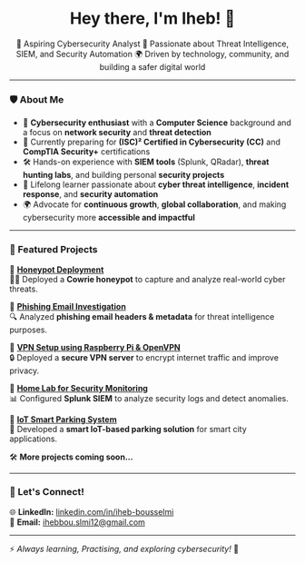 <h1 align="center">Hey there, I'm Iheb! 👋</h1>

<p align="center">
🚀 Aspiring Cybersecurity Analyst  
🔎 Passionate about Threat Intelligence, SIEM, and Security Automation  
🌍 Driven by technology, community, and building a safer digital world  
</p>

---

### 🛡️ About Me

- 🔐 **Cybersecurity enthusiast** with a **Computer Science** background and a focus on **network security** and **threat detection**
- 🎯 Currently preparing for **(ISC)² Certified in Cybersecurity (CC)** and **CompTIA Security+** certifications
- 🛠️ Hands-on experience with **SIEM tools** (Splunk, QRadar), **threat hunting labs**, and building personal **security projects**
- 🧠 Lifelong learner passionate about **cyber threat intelligence**, **incident response**, and **security automation**
- 🌍 Advocate for **continuous growth**, **global collaboration**, and making cybersecurity more **accessible and impactful**

---

### 📌 Featured Projects  

📌 **[Honeypot Deployment](https://github.com/iheb457/honeypot-analysis)**  
🕵️‍♂️ Deployed a **Cowrie honeypot** to capture and analyze real-world cyber threats.  

📌 **[Phishing Email Investigation](https://github.com/iheb457/phishing-analysis)**  
🔍 Analyzed **phishing email headers & metadata** for threat intelligence purposes.  

📌 **[VPN Setup using Raspberry Pi & OpenVPN](https://github.com/iheb457/raspberry-vpn)**  
🔒 Deployed a **secure VPN server** to encrypt internet traffic and improve privacy.  

📌 **[Home Lab for Security Monitoring](https://github.com/iheb457/security-lab)**  
📊 Configured **Splunk SIEM** to analyze security logs and detect anomalies.  

📌 **[IoT Smart Parking System](https://github.com/iheb457/iot-parking)**  
🚗 Developed a **smart IoT-based parking solution** for smart city applications.  

🛠 **More projects coming soon...**  
 
---

### 🔗 Let's Connect!  

🌐 **LinkedIn:** [linkedin.com/in/iheb-bousselmi](https://www.linkedin.com/in/iheb-bousselmi)  
📧 **Email:** [ihebbou.slmi12@gmail.com](mailto:ihebbou.slmi12@gmail.com)  

---

⚡ _Always learning, Practising, and exploring cybersecurity!_ 🚀  
